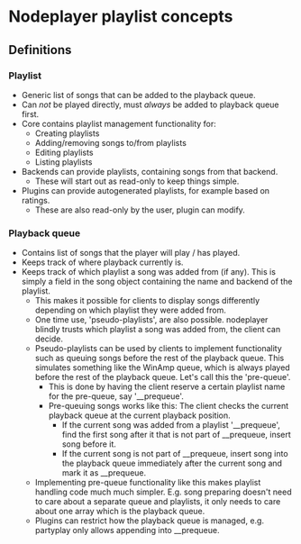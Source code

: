 # Nodeplayer playlist concepts
## Definitions
### Playlist

- Generic list of songs that can be added to the playback queue.
- Can *not* be played directly, must *always* be added to playback queue first.
- Core contains playlist management functionality for:
    - Creating playlists
    - Adding/removing songs to/from playlists
    - Editing playlists
    - Listing playlists
- Backends can provide playlists, containing songs from that backend.
    - These will start out as read-only to keep things simple.
- Plugins can provide autogenerated playlists, for example based on ratings.
    - These are also read-only by the user, plugin can modify.

### Playback queue

- Contains list of songs that the player will play / has played.
- Keeps track of where playback currently is.
- Keeps track of which playlist a song was added from (if any). This is simply
  a field in the song object containing the name and backend of the playlist.
    - This makes it possible for clients to display songs differently depending
      on which playlist they were added from.
    - One time use, 'pseudo-playlists', are also possible. nodeplayer blindly
      trusts which playlist a song was added from, the client can decide.
    - Pseudo-playlists can be used by clients to implement functionality such
      as queuing songs before the rest of the playback queue. This simulates
      something like the WinAmp queue, which is always played before the rest
      of the playback queue. Let's call this the 'pre-queue'.
        - This is done by having the client reserve a certain playlist name
          for the pre-queue, say '__prequeue'.
        - Pre-queuing songs works like this: The client checks the current
          playback queue at the current playback position.
            - If the current song was added from a playlist '__prequeue', find
              the first song after it that is not part of __prequeue, insert
              song before it.
            - If the current song is not part of __prequeue, insert song into
              the playback queue immediately after the current song and mark it
              as __prequeue.
    - Implementing pre-queue functionality like this makes playlist handling
      code much much simpler. E.g. song preparing doesn't need to care about
      a separate queue and playlists, it only needs to care about one array
      which is the playback queue.
    - Plugins can restrict how the playback queue is managed, e.g. partyplay
      only allows appending into __prequeue.
